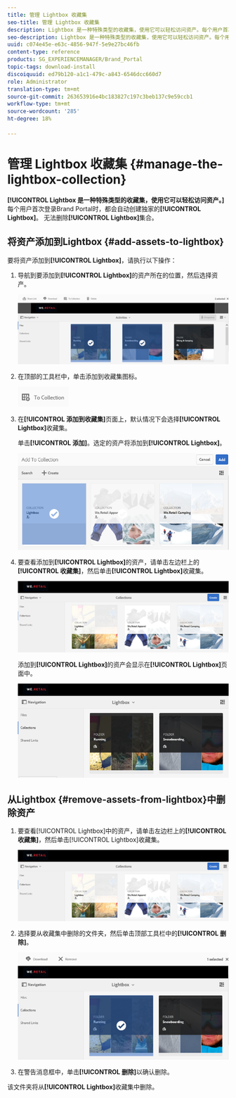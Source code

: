 ```yaml
---
title: 管理 Lightbox 收藏集
seo-title: 管理 Lightbox 收藏集
description: Lightbox 是一种特殊类型的收藏集，使用它可以轻松访问资产。每个用户首次登录Brand Portal时，都会自动创建一个专用的Lightbox。 无法删除Lightbox收藏集。
seo-description: Lightbox 是一种特殊类型的收藏集，使用它可以轻松访问资产。每个用户首次登录Brand Portal时，都会自动创建一个专用的Lightbox。 无法删除Lightbox收藏集。
uuid: c074e45e-e63c-4856-947f-5e9e27bc46fb
content-type: reference
products: SG_EXPERIENCEMANAGER/Brand_Portal
topic-tags: download-install
discoiquuid: ed79b120-a1c1-479c-a843-6546dcc660d7
role: Administrator
translation-type: tm+mt
source-git-commit: 263653916e4bc183827c197c3beb137c9e59ccb1
workflow-type: tm+mt
source-wordcount: '285'
ht-degree: 18%

---
```



# 管理 Lightbox 收藏集 {#manage-the-lightbox-collection}

**[!UICONTROL Lightbox 是一种特殊类型的收藏集，使用它可以轻松访问资产。]**&#x200B;每个用户首次登录Brand Portal时，都会自动创建独家的&#x200B;**[!UICONTROL Lightbox]**。 无法删除&#x200B;**[!UICONTROL Lightbox]**&#x200B;集合。

## 将资产添加到Lightbox {#add-assets-to-lightbox}

要将资产添加到&#x200B;**[!UICONTROL Lightbox]**，请执行以下操作：

1. 导航到要添加到&#x200B;**[!UICONTROL Lightbox]**&#x200B;的资产所在的位置，然后选择资产。

   ![](assets/link_sharing_assetselection.png)

1. 在顶部的工具栏中，单击添加到收藏集图标。

   ![](assets/add_to_collection.png)

1. 在&#x200B;**[!UICONTROL 添加到收藏集]**&#x200B;页面上，默认情况下会选择&#x200B;**[!UICONTROL Lightbox]**&#x200B;收藏集。

   单击&#x200B;**[!UICONTROL 添加]**。选定的资产将添加到&#x200B;**[!UICONTROL Lightbox]**。

   ![](assets/add_to_collectionlightbox.png)

1. 要查看添加到&#x200B;**[!UICONTROL Lightbox]**&#x200B;的资产，请单击左边栏上的&#x200B;**[!UICONTROL 收藏集]**，然后单击&#x200B;**[!UICONTROL Lightbox]**&#x200B;收藏集。

   ![](assets/collections_lightbox.png)

   添加到&#x200B;**[!UICONTROL Lightbox]**&#x200B;的资产会显示在&#x200B;**[!UICONTROL Lightbox]**&#x200B;页面中。

   ![](assets/added_to_collectionlightbox.png)

## 从Lightbox {#remove-assets-from-lightbox}中删除资产

1. 要查看[!UICONTROL Lightbox]中的资产，请单击左边栏上的&#x200B;**[!UICONTROL 收藏集]**，然后单击[!UICONTROL Lightbox]收藏集。

   ![](assets/collections_lightbox-1.png)

1. 选择要从收藏集中删除的文件夹，然后单击顶部工具栏中的&#x200B;**[!UICONTROL 删除]**。

   ![](assets/collections_lightboxdelete.png)

1. 在警告消息框中，单击&#x200B;**[!UICONTROL 删除]**&#x200B;以确认删除。

该文件夹将从&#x200B;**[!UICONTROL Lightbox]**&#x200B;收藏集中删除。
